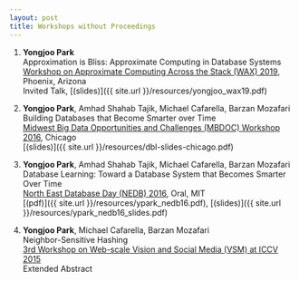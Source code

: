 ```yaml
---
layout: post
title: Workshops without Proceedings
---
```


1. **Yongjoo Park**  
   Approximation is Bliss: Approximate Computing in Database Systems  
   [Workshop on Approximate Computing Across the Stack (WAX) 2019](http://approximate.computer/wax2019/program.html), Phoenix, Arizona  
   Invited Talk, [(slides)]({{ site.url }}/resources/yongjoo_wax19.pdf)

1. **Yongjoo Park**, Amhad Shahab Tajik, Michael Cafarella, Barzan Mozafari  
   Building Databases that Become Smarter over Time  
   [Midwest Big Data Opportunities and Challenges (MBDOC) Workshop
   2016](http://people.cs.uchicago.edu/~aelmore/mbdoc.html),
   Chicago  
   [(slides)]({{ site.url }}/resources/dbl-slides-chicago.pdf)

1. **Yongjoo Park**, Amhad Shahab Tajik, Michael Cafarella, Barzan Mozafari  
   Database Learning: Toward a Database System that Becomes Smarter Over Time  
   [North East Database Day (NEDB) 2016](http://mitdbg.github.io/nedbday/2016/), Oral, MIT  
   [(pdf)]({{ site.url }}/resources/ypark_nedb16.pdf),
   [(slides)]({{ site.url }}/resources/ypark_nedb16_slides.pdf)

1. **Yongjoo Park**, Michael Cafarella, Barzan Mozafari  
   Neighbor-Sensitive Hashing  
   [3rd Workshop on Web-scale Vision and Social Media
   (VSM) at ICCV 2015](https://sites.google.com/site/vsm2015iccv/)  
   Extended Abstract
